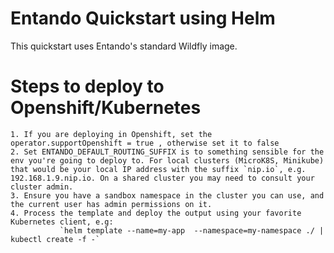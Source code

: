 # Entando Quickstart using Helm

This quickstart uses Entando's standard Wildfly image.

# Steps to deploy to Openshift/Kubernetes
    1. If you are deploying in Openshift, set the operator.supportOpenshift = true , otherwise set it to false
    2. Set ENTANDO_DEFAULT_ROUTING_SUFFIX is to something sensible for the env you're going to deploy to. For local clusters (MicroK8S, Minikube) that would be your local IP address with the suffix `nip.io`, e.g. 192.168.1.9.nip.io. On a shared cluster you may need to consult your cluster admin.
    3. Ensure you have a sandbox namespace in the cluster you can use, and the current user has admin permissions on it.
    4. Process the template and deploy the output using your favorite Kubernetes client, e.g:
               `helm template --name=my-app  --namespace=my-namespace ./ | kubectl create -f -`

